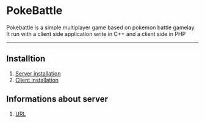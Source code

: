 # PokeBattle

Pokebattle is a simple multiplayer game based on pokemon battle gamelay. It run with a client side application write in C++ and a client side in PHP

* * *

## Installtion

1.  [Server installation](Doc/Server/Install_Server.md)
2.  [Client installation](Doc/Client/Install_Client.md)

## Informations about server

1.  [URL](Doc/Server/Server_Path.md)

